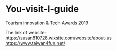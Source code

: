 # You-visit-I-guide
Tourism innovation &amp; Tech Awards 2019

The link of website:  
https://susan810728.wixsite.com/website/about-us
https://www.taiwan4fun.net/
